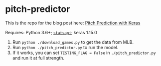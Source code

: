 # pitch-predictor

This is the repo for the blog post here: [Pitch Prediction with Keras](https://medium.com/@matthewberland/pitch-prediction-with-keras-part-i-d2a3c28e6568)

Requires: Python 3.6+; [`statsapi`](https://github.com/toddrob99/MLB-StatsAPI/); keras 1.15.0

1. Run `python ./download_games.py` to get the data from MLB.
2. Run `python ./pitch_predictor.py` to run the model.
3. If it works, you can set `TESTING_FLAG = False` in `./pitch_predictor.py` and run it at full strength.
